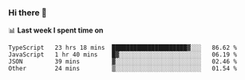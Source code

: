 ### Hi there 👋

<!--
**DBvc/DBvc** is a ✨ _special_ ✨ repository because its `README.md` (this file) appears on your GitHub profile.

Here are some ideas to get you started:

- 🔭 I’m currently working on ...
- 🌱 I’m currently learning ...
- 👯 I’m looking to collaborate on ...
- 🤔 I’m looking for help with ...
- 💬 Ask me about ...
- 📫 How to reach me: ...
- 😄 Pronouns: ...
- ⚡ Fun fact: ...
-->

📊 **Last week I spent time on**
<!--START_SECTION:waka-->

```text
TypeScript   23 hrs 18 mins  █████████████████████▓░░░   86.62 %
JavaScript   1 hr 40 mins    █▓░░░░░░░░░░░░░░░░░░░░░░░   06.19 %
JSON         39 mins         ▓░░░░░░░░░░░░░░░░░░░░░░░░   02.46 %
Other        24 mins         ▒░░░░░░░░░░░░░░░░░░░░░░░░   01.54 %
```

<!--END_SECTION:waka-->
